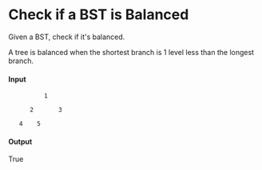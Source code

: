 # Check if a BST is Balanced

Given a BST, check if it's balanced.

A tree is balanced when the shortest branch is 1 level less than the 
longest branch.

#### Input
```
          1

      2       3  

   4    5
```

#### Output
True

